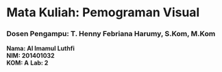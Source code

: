 # Mata Kuliah: Pemograman Visual
### Dosen Pengampu: T. Henny Febriana Harumy, S.Kom, M.Kom

**Nama: Al Imamul Luthfi**  
**NIM: 201401032**  
**KOM: A**
**Lab: 2**
